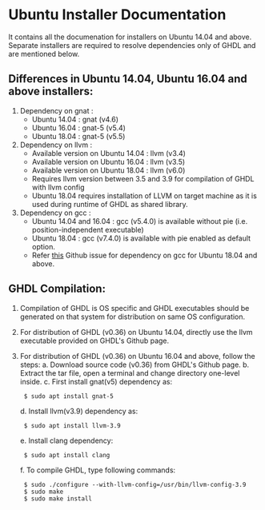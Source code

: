 Ubuntu Installer Documentation 
====


It contains all the documenation for installers on Ubuntu 14.04 and above.
Separate installers are required to resolve dependencies only of GHDL and are mentioned below. 


## Differences in Ubuntu 14.04, Ubuntu 16.04 and above installers:
1. Dependency on gnat :
	- Ubuntu 14.04 : gnat (v4.6)
	- Ubuntu 16.04 : gnat-5 (v5.4)
	- Ubuntu 18.04 : gnat-5 (v5.5)
2. Dependency on llvm :
	- Available version on Ubuntu 14.04 : llvm (v3.4)
	- Available version on Ubuntu 16.04 : llvm (v3.5)
	- Available version on Ubuntu 18.04 : llvm (v6.0)
	- Requires llvm version between 3.5 and 3.9 for compilation of GHDL with llvm config
	- Ubuntu 18.04 requires installation of LLVM on target machine as it is used during runtime of GHDL as shared library.
3. Dependency on gcc : 
	- Ubuntu 14.04 and 16.04 : gcc (v5.4.0) is available without pie (i.e. position-independent executable)
	- Ubuntu 18.04 : gcc (v7.4.0) is available with pie enabled as default option.
	- Refer [this](https://github.com/ghdl/ghdl/issues/213) Github issue for dependency on gcc for Ubuntu 18.04 and above.


## GHDL Compilation:
1. Compilation of GHDL is OS specific and GHDL executables should be generated on that system for distribution on same OS configuration.
2. For distribution of GHDL (v0.36) on Ubuntu 14.04, directly use the llvm executable provided on GHDL's Github page.
3. For distribution of GHDL (v0.36) on Ubuntu 16.04 and above, follow the steps:
	a. Download source code (v0.36) from GHDL's Github page.
	b. Extract the tar file, open a terminal and change directory one-level inside.
	c. First install gnat(v5) dependency as:
	
		$ sudo apt install gnat-5

	d. Install llvm(v3.9) dependency as:

		$ sudo apt install llvm-3.9

	e. Install clang dependency:

		$ sudo apt install clang

	f. To compile GHDL, type following commands:

		$ sudo ./configure --with-llvm-config=/usr/bin/llvm-config-3.9
		$ sudo make
		$ sudo make install
